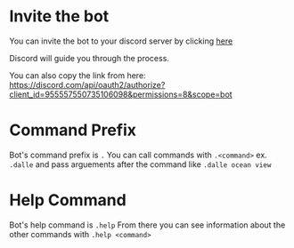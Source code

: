 # Invite the bot
You can invite the bot to your discord server by clicking [here](https://discord.com/api/oauth2/authorize?client_id=955557550735106098&permissions=8&scope=bot)

Discord will guide you through the process.

You can also copy the link from here:
https://discord.com/api/oauth2/authorize?client_id=955557550735106098&permissions=8&scope=bot

# Command Prefix
Bot's command prefix is `.`
You can call commands with `.<command>` ex. `.dalle`
and pass arguements after the command like `.dalle ocean view`

# Help Command

Bot's help command is  `.help`
From there you can see information about the other commands with `.help <command>`
